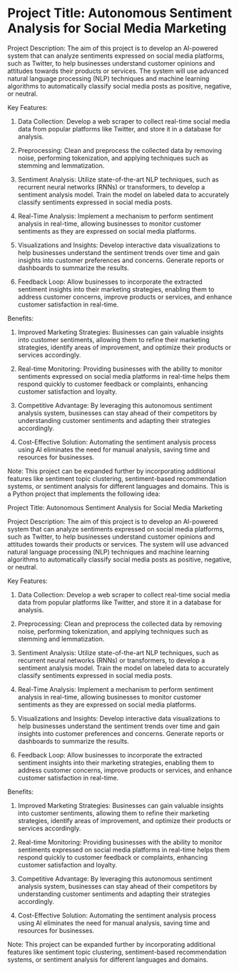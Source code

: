 # Project Title: Autonomous Sentiment Analysis for Social Media Marketing

Project Description:
The aim of this project is to develop an AI-powered system that can analyze sentiments expressed on social media platforms, such as Twitter, to help businesses understand customer opinions and attitudes towards their products or services. The system will use advanced natural language processing (NLP) techniques and machine learning algorithms to automatically classify social media posts as positive, negative, or neutral.

Key Features:
1. Data Collection: Develop a web scraper to collect real-time social media data from popular platforms like Twitter, and store it in a database for analysis.

2. Preprocessing: Clean and preprocess the collected data by removing noise, performing tokenization, and applying techniques such as stemming and lemmatization.

3. Sentiment Analysis: Utilize state-of-the-art NLP techniques, such as recurrent neural networks (RNNs) or transformers, to develop a sentiment analysis model. Train the model on labeled data to accurately classify sentiments expressed in social media posts.

4. Real-Time Analysis: Implement a mechanism to perform sentiment analysis in real-time, allowing businesses to monitor customer sentiments as they are expressed on social media platforms.

5. Visualizations and Insights: Develop interactive data visualizations to help businesses understand the sentiment trends over time and gain insights into customer preferences and concerns. Generate reports or dashboards to summarize the results.

6. Feedback Loop: Allow businesses to incorporate the extracted sentiment insights into their marketing strategies, enabling them to address customer concerns, improve products or services, and enhance customer satisfaction in real-time.

Benefits:
1. Improved Marketing Strategies: Businesses can gain valuable insights into customer sentiments, allowing them to refine their marketing strategies, identify areas of improvement, and optimize their products or services accordingly.

2. Real-time Monitoring: Providing businesses with the ability to monitor sentiments expressed on social media platforms in real-time helps them respond quickly to customer feedback or complaints, enhancing customer satisfaction and loyalty.

3. Competitive Advantage: By leveraging this autonomous sentiment analysis system, businesses can stay ahead of their competitors by understanding customer sentiments and adapting their strategies accordingly.

4. Cost-Effective Solution: Automating the sentiment analysis process using AI eliminates the need for manual analysis, saving time and resources for businesses.

Note: This project can be expanded further by incorporating additional features like sentiment topic clustering, sentiment-based recommendation systems, or sentiment analysis for different languages and domains.
This is a Python project that implements the following idea:

Project Title: Autonomous Sentiment Analysis for Social Media Marketing

Project Description:
The aim of this project is to develop an AI-powered system that can analyze sentiments expressed on social media platforms, such as Twitter, to help businesses understand customer opinions and attitudes towards their products or services. The system will use advanced natural language processing (NLP) techniques and machine learning algorithms to automatically classify social media posts as positive, negative, or neutral.

Key Features:
1. Data Collection: Develop a web scraper to collect real-time social media data from popular platforms like Twitter, and store it in a database for analysis.

2. Preprocessing: Clean and preprocess the collected data by removing noise, performing tokenization, and applying techniques such as stemming and lemmatization.

3. Sentiment Analysis: Utilize state-of-the-art NLP techniques, such as recurrent neural networks (RNNs) or transformers, to develop a sentiment analysis model. Train the model on labeled data to accurately classify sentiments expressed in social media posts.

4. Real-Time Analysis: Implement a mechanism to perform sentiment analysis in real-time, allowing businesses to monitor customer sentiments as they are expressed on social media platforms.

5. Visualizations and Insights: Develop interactive data visualizations to help businesses understand the sentiment trends over time and gain insights into customer preferences and concerns. Generate reports or dashboards to summarize the results.

6. Feedback Loop: Allow businesses to incorporate the extracted sentiment insights into their marketing strategies, enabling them to address customer concerns, improve products or services, and enhance customer satisfaction in real-time.

Benefits:
1. Improved Marketing Strategies: Businesses can gain valuable insights into customer sentiments, allowing them to refine their marketing strategies, identify areas of improvement, and optimize their products or services accordingly.

2. Real-time Monitoring: Providing businesses with the ability to monitor sentiments expressed on social media platforms in real-time helps them respond quickly to customer feedback or complaints, enhancing customer satisfaction and loyalty.

3. Competitive Advantage: By leveraging this autonomous sentiment analysis system, businesses can stay ahead of their competitors by understanding customer sentiments and adapting their strategies accordingly.

4. Cost-Effective Solution: Automating the sentiment analysis process using AI eliminates the need for manual analysis, saving time and resources for businesses.

Note: This project can be expanded further by incorporating additional features like sentiment topic clustering, sentiment-based recommendation systems, or sentiment analysis for different languages and domains.